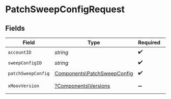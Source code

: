 # PatchSweepConfigRequest


## Fields

| Field                                                                      | Type                                                                       | Required                                                                   | Description                                                                |
| -------------------------------------------------------------------------- | -------------------------------------------------------------------------- | -------------------------------------------------------------------------- | -------------------------------------------------------------------------- |
| `accountID`                                                                | *string*                                                                   | :heavy_check_mark:                                                         | N/A                                                                        |
| `sweepConfigID`                                                            | *string*                                                                   | :heavy_check_mark:                                                         | N/A                                                                        |
| `patchSweepConfig`                                                         | [Components\PatchSweepConfig](../../Models/Components/PatchSweepConfig.md) | :heavy_check_mark:                                                         | N/A                                                                        |
| `xMoovVersion`                                                             | [?Components\Versions](../../Models/Components/Versions.md)                | :heavy_minus_sign:                                                         | Specify an API version.                                                    |